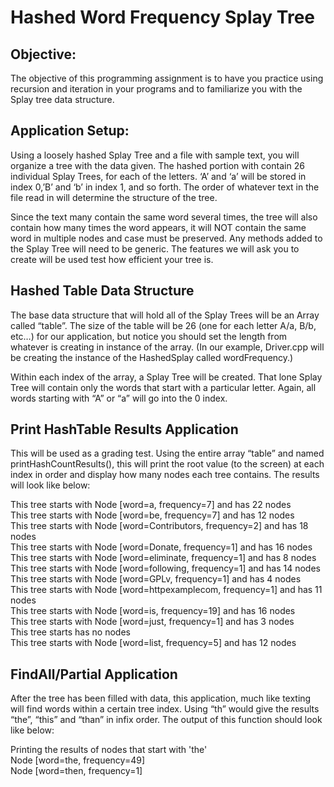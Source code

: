 # Hashed Word Frequency Splay Tree
## Objective:<br>
The objective of this programming assignment is to have you practice using recursion and iteration in your programs 
and to familiarize you with the Splay tree data structure.

## Application Setup:<br>
Using a loosely hashed Splay Tree and a file with sample text, you will organize a tree with the data given. 
The hashed portion with contain 26 individual Splay Trees, for each of the letters. ‘A’ and ‘a’ will be stored in index 0,’B’ and 
‘b’ in index 1, and so forth. The order of whatever text in the file read in will determine the structure of the tree. 

Since the text many contain the same word several times, the tree will also contain how many times the word appears, it will NOT 
contain the same word in multiple nodes and case must be preserved. Any methods added to the Splay Tree will need to be generic. The features we 
will ask you to create will be used test how efficient your tree is. 

## Hashed Table Data Structure<br>
The base data structure that will hold all of the Splay Trees will be an Array called “table”. The size of the table will be 26 
(one for each letter A/a, B/b, etc…) for our application, but notice you should set the length from whatever is creating in instance 
of the array. (In our example, Driver.cpp will be creating the instance of the HashedSplay called wordFrequency.) 

Within each index of the array, a Splay Tree will be created. That lone Splay Tree will contain only the words that start 
with a particular letter.  Again, all words starting with “A” or “a” will go into the 0 index.

## Print HashTable Results Application<br>
This will be used as a grading test. Using the entire array “table” and named printHashCountResults(), this will 
print the root value (to the screen) at each index in order and display how many nodes each tree contains. 
The results will look like below:

This tree starts with Node [word=a, frequency=7] and has 22 nodes<br>
This tree starts with Node [word=be, frequency=7] and has 12 nodes<br>
This tree starts with Node [word=Contributors, frequency=2] and has 18 nodes<br>
This tree starts with Node [word=Donate, frequency=1] and has 16 nodes<br>
This tree starts with Node [word=eliminate, frequency=1] and has 8 nodes<br>
This tree starts with Node [word=following, frequency=1] and has 14 nodes<br>
This tree starts with Node [word=GPLv, frequency=1] and has 4 nodes<br>
This tree starts with Node [word=httpexamplecom, frequency=1] and has 11 nodes<br>
This tree starts with Node [word=is, frequency=19] and has 16 nodes<br>
This tree starts with Node [word=just, frequency=1] and has 3 nodes<br>
This tree starts has no nodes<br>
This tree starts with Node [word=list, frequency=5] and has 12 nodes<br>

## FindAll/Partial Application
After the tree has been filled with data, this application, much like texting will find words within a certain tree index. Using “th” would give the results “the”, “this” and “than” in infix order. The output of this function should look like below:

Printing the results of nodes that start with 'the'<br>
Node [word=the, frequency=49]<br>
Node [word=then, frequency=1]<br>

